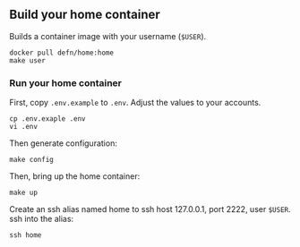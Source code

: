 ## Build your home container

Builds a container image with your username (`$USER`).

    docker pull defn/home:home
    make user

### Run your home container

First, copy `.env.example` to `.env`.  Adjust the values to your accounts.

    cp .env.exaple .env
    vi .env

Then generate configuration:

    make config

Then, bring up the home container:

    make up

Create an ssh alias named home to ssh host 127.0.0.1, port 2222, user `$USER`.  ssh into the alias:

    ssh home
